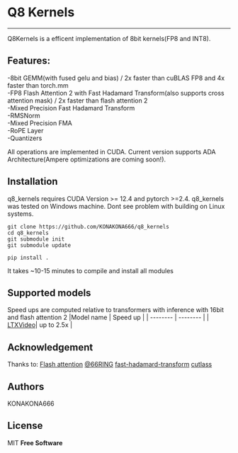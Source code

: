 # Q8 Kernels

---

Q8Kernels is a efficent implementation of 8bit kernels(FP8 and INT8).
## Features:
-8bit GEMM(with fused gelu and bias) / 2x faster than cuBLAS FP8 and 4x faster than torch.mm <br />
-FP8 Flash Attention 2 with Fast Hadamard Transform(also supports cross attention mask) / 2x faster than flash attention 2 <br />
-Mixed Precision Fast Hadamard Transform  <br />
-RMSNorm <br />
-Mixed Precision FMA <br />
-RoPE Layer <br />
-Quantizers <br />

All operations are implemented in CUDA. 
Current version supports ADA Architecture(Ampere optimizations are coming soon!).

## Installation

q8_kernels requires CUDA Version >= 12.4 and pytorch >=2.4.
q8_kernels was tested on Windows machine. Dont see problem with building on Linux systems.

```
git clone https://github.com/KONAKONA666/q8_kernels
cd q8_kernels 
git submodule init
git submodule update

pip install .
```

It takes ~10-15 minutes to compile and install all modules

## Supported models
Speed ups are computed relative to transformers with inference with 16bit and flash attention 2 
|Model name | Speed up                                 |
| -------- | -------- |
| [LTXVideo](https://github.com/KONAKONA666/LTX-Video)| up to 2.5x |

## Acknowledgement
Thanks to:
[Flash attention](https://github.com/Dao-AILab/flash-attention/tree/main)
[@66RING](https://github.com/66RING/tiny-flash-attention)
[fast-hadamard-transform](https://github.com/Dao-AILab/fast-hadamard-transform)
[cutlass](https://github.com/NVIDIA/cutlass)
## Authors
KONAKONA666
## License

MIT
**Free Software**
